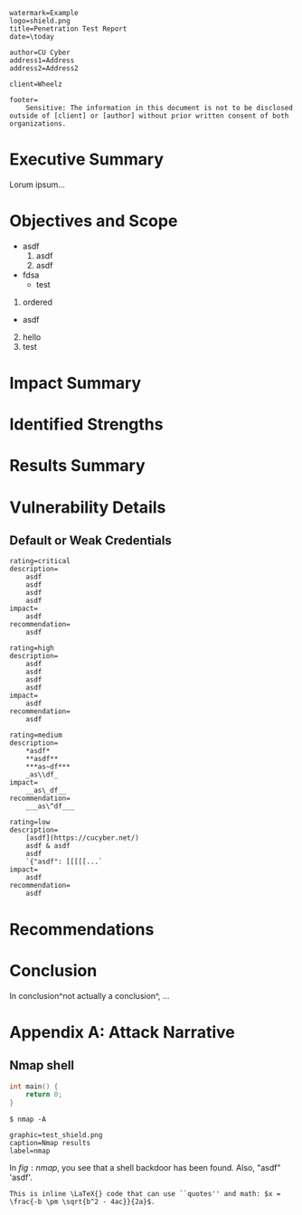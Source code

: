 ```title
watermark=Example
logo=shield.png
title=Penetration Test Report
date=\today

author=CU Cyber
address1=Address
address2=Address2

client=Wheelz

footer=
	Sensitive: The information in this document is not to be disclosed outside of [client] or [author] without prior written consent of both organizations.
```

# Executive Summary

Lorum ipsum...

# Objectives and Scope

* asdf
  1. asdf
  2. asdf
* fdsa
  - test

1. ordered
  * asdf
2. hello
2. test

# Impact Summary

# Identified Strengths

# Results Summary

# Vulnerability Details

## Default or Weak Credentials

```vuln
rating=critical
description=
	asdf
	asdf
	asdf
	asdf
impact=
	asdf
recommendation=
	asdf
```

```vuln
rating=high
description=
	asdf
	asdf
	asdf
	asdf
impact=
	asdf
recommendation=
	asdf
```

```vuln
rating=medium
description=
	*asdf*
	**asdf**
	***as~df***
	_as\\df_
impact=
	__as\_df__
recommendation=
	___as\^df___
```

```vuln
rating=low
description=
	[asdf](https://cucyber.net/)
	asdf & asdf
	asdf
	`{"asdf": [[[[[...`
impact=
	asdf
recommendation=
	asdf
```

# Recommendations

# Conclusion

In conclusion^not actually a conclusion^, ...


# Appendix A: Attack Narrative

## Nmap shell

```c
int main() {
	return 0;
}
```

```
$ nmap -A 
```

```figure
graphic=test_shield.png
caption=Nmap results
label=nmap
```

In $fig:nmap$, you see that a shell backdoor has been found. Also, "asdf" 'asdf'.

```inline
This is inline \LaTeX{} code that can use ``quotes'' and math: $x = \frac{-b \pm \sqrt{b^2 - 4ac}}{2a}$.
```
